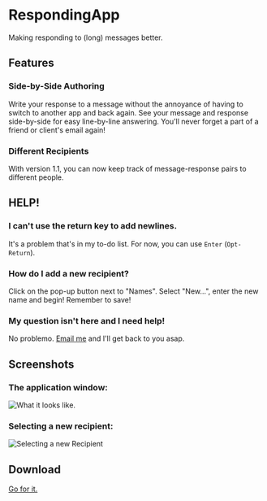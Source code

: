 # RespondingApp

Making responding to (long) messages better.

## Features

### Side-by-Side Authoring

Write your response to a message without the annoyance of having to switch to another app and back again. See your message and response side-by-side for easy line-by-line answering. You'll never forget a part of a friend or client's email again!

### Different Recipients

With version 1.1, you can now keep track of message-response pairs to different people.

## HELP!

### I can't use the return key to add newlines.

It's a problem that's in my to-do list. For now, you can use `Enter` (`Opt-Return`).

### How do I add a new recipient?

Click on the pop-up button next to "Names". Select "New...", enter the new name and begin! Remember to save!

### My question isn't here and I need help!

No problemo. [Email me](mailto:responding@parkermoore.de) and I'll get back to you asap.

## Screenshots

### The application window: 

![What it looks like.](http://parkermoore.de/projects/RespondingApp/images/screenshot.png)

### Selecting a new recipient:

![Selecting a new Recipient](http://parkermoore.de/projects/RespondingApp/images/selecting_new_person.png)

## Download
[Go for it.](http://parkermoore.de/projects/RespondingApp/Responding.app.zip)